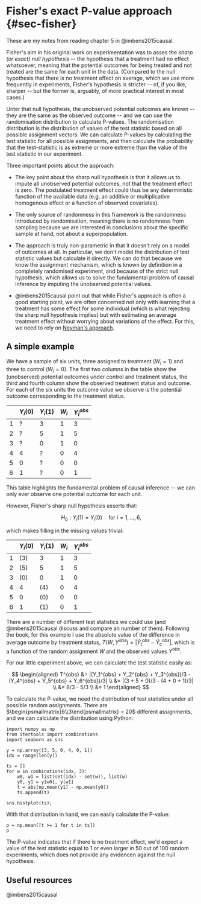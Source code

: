 # Fisher's exact P-value approach {#sec-fisher}

These are my notes from reading chapter 5 in @imbens2015causal.

Fisher's aim in his original work on experimentation was to asses the *sharp (or exact) null hypothesis* -- the hypothesis that a treatment had no effect whatsoever, meaning that the potential outcomes for being treated and not treated are the same for each unit in the data. (Compared to the null hypothesis that there is no treatment effect on average, which we use more frequently in experiments, Fisher's hypothesis is stricter -- of, if you like, sharper -- but the former is, arguably, of more practical interest in most cases.)

Unter that null hypothesis, the unobserved potential outcomes are known -- they are the same as the observed outcome -- and we can use the randomisation distribution to calculate P-values. The randomisation distribution is the distribution of values of the test statistic based on all possible assignment vectors. We can calculate P-values by calculating the test statistic for all possible assignments, and then calculate the probability that the test-statistic is as extreme or more extreme than the value of the test statistic in our experiment.

Three important points about the approach:

- The key point about the sharp null hypothesis is that it allows us to impute all unobserved potential outcomes, not that the treatment effect is zero. The postulated treatment effect could thus be any deterministic function of the available data (e.g. an additive or multiplicative homogenous effect or a function of observed covariates).

- The only source of randomness in this framework is the randomness introduced by randomisation, meaning there is no randomness from sampling because we are interested in conclusions about the specific sample at hand, not about a superpopulation.

- The approach is truly non-parametric in that it doesn't rely on a model of outcomes at all. In particular, we don't model the distribution of test statistic values but calculate it directly. We can do that because we know the assignment mechanism, which is known by definition in a completely randomised experiment, and because of the strict null hypothesis, which allows us to solve the fundamental problem of causal inference by imputing the unobserved potential values.

- @imbens2015causal point out that while Fisher's approach is often a good starting point, we are often concerned not only with learning that a treatment has some effect for some individual (which is what rejecting the sharp null hypothesis implies) but with estimating an average treatment effect without worrying about variations of the effect. For this, we need to rely on [Neyman's approach](neyman.qmd).


## A simple example

We have a sample of six units, three assigned to treatment ($W_i = 1$) and three to control ($W_i = 0$). The first two columns in the table show the (unobserved) potential outcomes under control and treatment status, the third and fourth column show the observed treatment status and outcome. For each of the six units the outcome value we observe is the potential outcome corresponding to the treatment status.

|   | $Y_i(0)$ | $Y_i(1)$ | $W_i$ | $Y_i^{obs}$ |
|---|----------|----------|-------|-------------|
| 1 | ?        | 3        | 1     | 3           |
| 2 | ?        | 5        | 1     | 5           |
| 3 | ?        | 0        | 1     | 0           |
| 4 | 4        | ?        | 0     | 4           |
| 5 | 0        | ?        | 0     | 0           |
| 6 | 1        | ?        | 0     | 1           |

This table highlights the fundamental problem of causal inference -- we can only ever observe one potential outcome for each unit.

However, Fisher's sharp null hypothesis asserts that:

$$
H_0: Y_i(1) = Y_i(0) \quad \text{for $i = 1, \dots, 6$},
$$

which makes filling in the missing values trivial:

|   | $Y_i(0)$ | $Y_i(1)$ | $W_i$ | $Y_i^{obs}$ |
|---|----------|----------|-------|-------------|
| 1 | (3)        | 3        | 1     | 3           |
| 2 | (5)        | 5        | 1     | 5           |
| 3 | (0)        | 0        | 1     | 0           |
| 4 | 4        | (4)        | 0     | 4           |
| 5 | 0        | (0)        | 0     | 0           |
| 6 | 1        | (1)        | 0     | 1           |

There are a number of different test statistics we could use (and @imbens2015causal discuss and compare an number of them). Following the book, for this example I use the absolute value of the difference in average outcome by treatment status, $T(W, Y^{obs}) = |\bar{Y}_t^{obs} - \bar{Y}_c^{obs}|$, which is a function of the random assignment $W$ and the observed values $Y^{obs}$.

For our little experiment above, we can calculate the test statistic easily as:

$$
\begin{aligned}
T^{obs} &= |(Y_1^{obs} + Y_2^{obs} + Y_3^{obs})/3 - (Y_4^{obs} + Y_5^{obs} + Y_6^{obs})/3| \\
&= |(3 + 5 + 0)/3 - (4 + 0 + 1)/3| \\
&= 8/3 - 5/3 \\
&= 1
\end{aligned}
$$

To calculate the P-value, we need the distribution of test statistics under all possible random assignments. There are $\begin{psmallmatrix}6\\3\end{psmallmatrix} = 20$ different assignments, and we can calculate the distribution using Python:

```{python}
import numpy as np
from itertools import combinations
import seaborn as sns

y = np.array([3, 5, 0, 4, 0, 1])
idx = range(len(y))

ts = []
for w in combinations(idx, 3):
    w0, w1 = list(set(idx) - set(w)), list(w)
    y0, y1 = y[w0], y[w1]
    t = abs(np.mean(y1) - np.mean(y0))
    ts.append(t)

sns.histplot(ts);
```

With that distribution in hand, we can easily calculate the P-value:

```{python}
p = np.mean([t >= 1 for t in ts])
p
```

The P-value indicates that if there is no treatment effect, we'd expect a value of the test statistic equal to 1 or even larger in 50 out of 100 random experiments, which does not provide any evidencen against the null hypothesis.

## Useful resources

@imbens2015causal